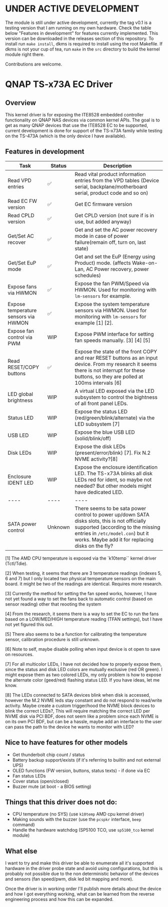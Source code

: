 # UNDER ACTIVE DEVELOPMENT
The module is still under active development, currently the tag v0.1 is a testing version that I am running on my own hardware. Check the table below "Features in development" for features currently implemented.
This version can be downloaded in the releases section of this repository. To install run `make install`, dkms is required to install using the root Makefile. If dkms is not your cup of tea, run `make` in the `src` directory to build the kernel module right there. 

Contributions are welcome.

# QNAP TS-x73A EC Driver

## Overview
This kernel driver is for exposing the ITE8528 embedded controller functionality on QNAP NAS devices via common kernel APIs. The goal is to get as many QNAP devices that use the ITE8528 EC to be supported, current development is done  for support of the TS-x73A family while testing on the TS-473A (which is the only device I have available).


## Features in development
 Task | Status | Description  |
-|-|-|
 Read VPD entries | :white_check_mark:  | Read vital product information entries from the VPD tables (Device serial, backplane/motherboard serial, product code and so on)
Read EC FW version| :white_check_mark:| Get EC firmware version
Read CPLD version| :white_check_mark: | Get CPLD version (not sure if is in use, but added anyway)
Get/Set AC recover| :white_check_mark: | Get and set the AC power recovery mode in case of power failure(remain off, turn on, last state)
Get/Set EuP mode| :white_check_mark: | Get and set the EuP (Energy using Product) mode. (affects Wake-on-Lan, AC Power recovery, power schedules)
Expose fans via HWMON | :white_check_mark: | Expose the fan PWM/Speed via HWMON. Used for monitoring with `lm-sensors` for example.
Expose temperature sensors via HWMON | :white_check_mark: | Expose the system temperature sensors via HWMON. Used for monitoring with `lm-sensors` for example [1] [2].
Expose fan control via PWM | WIP | Expose PWM interface for setting fan speeds manually. [3] [4] [5]
Read RESET/COPY buttons |  :white_check_mark:  | Expose the state of the front COPY and rear RESET buttons as an input device. From my research it seems there is not interrupt for these buttons, so they are polled at 100ms intervals [6]
LED global brightness |  WIP | A virtual LED exposed via the LED subsystem to control the bightness of all front panel LEDs.
Status LED | WIP | Expose the status LED (red/green/blink/alternate) via the LED subsystem [7]
USB LED | WIP |  Expose the blue USB LED (solid/blink/off)
Disk LEDs | WIP | Expose the disk LEDs (present/error/blink) [7]. Fix N.2 NVME activity?[8]
Enclosure IDENT LED | WIP | Expose the enclosure identification LED. The TS-x73A blinks all disk LEDs red for ident, so maybe not needed? But other models might have dedicated LED.
|----|----|----
SATA power control | Unknown | There seems to be sata power control to power up/down SATA disks slots, this is not officially supported (according to the missing entries in `/etc/model.con`) but it works. Maybe add it for replacing disks on the fly?


[1] The AMD CPU temperature is exposed via the `k10temp`` kernel driver (Tctl/Tdie).

[2] When testing, it seems that there are 3 temperature readings (indexes 5, 6 and 7) but I only located two physical temperature sensors on the main board. it might be two of the readings are identical. Requires more research.

[3] Currently the method for setting the fan speed works, however, I have not yet found a way to set the fans back to automatic control (based on sensor reading) other that reooting the system

[4] From the research, it seems there is a way to set the EC to run the fans based on a LOW/MED/HIGH temperature reading (TFAN settings), but I have not yet figured this out.

[5] There also seems to be a function for calibrating the temperature sensor, calibration procedure is still unknown.

[6] Note to self, maybe disable polling when input device is ot open to save on resources.

[7] For all multicolor LEDs, I have not decided how to properly expose them, since the status and disk LED colors are mutually exclusive (red OR green). I might expose them as two colored LEDs, my only problem is how to expose the alternate color (geed/red) flashing status LED. If you have ideas, let me know.

[8] The LEDs connected to SATA devices blink when disk is accessed, however the M.2 NVME leds stay constant and do not respond to read/write activity. Maybe create a custom trigger/hood the NVME block devices to blink the correct LEDs?, This will require matching the correct LED per NVME disk via PCI BDF, does not seem like a problem since each NVME is on its own PCI BDF, but can be a hassle, maybe add an interface to the user can pass the path to the device he wants to monitor with LED?

## Nice to have features for other models
- Get thunderbolt chip count / status
- Battery backup support/exists (if it's referring to builtin and not external UPS)
- OLED functions (FW version, buttons, status texts) - if done via EC
- Fan status LEDs
- Cover status  (open/closed)
- Buzzer mute (at boot - a BIOS setting)

## Things that this driver does not do:
- CPU temperature (no SYS) (use `k10temp` AMD cpu kernel driver)
- Making sounds with the buzzer (use the `pcspkr` interface, `beep` command)
- Handle the hardware watchdog (SP5100 TCO, use `sp5100_tco` kernel module)

## What else
I want to try and make this driver be able to enumerate all it's supported hardware in the driver probe state and avoid using configurations, but this is probably not possible due to the non deterministic behavior of the devices and sensors (fan speed/pwm, disk led bit mapping and more).

Once the driver is in working order I'll publish more details about the device and how I got everything working, what can be learned from the reverse engineering process and how this can be expanded.
